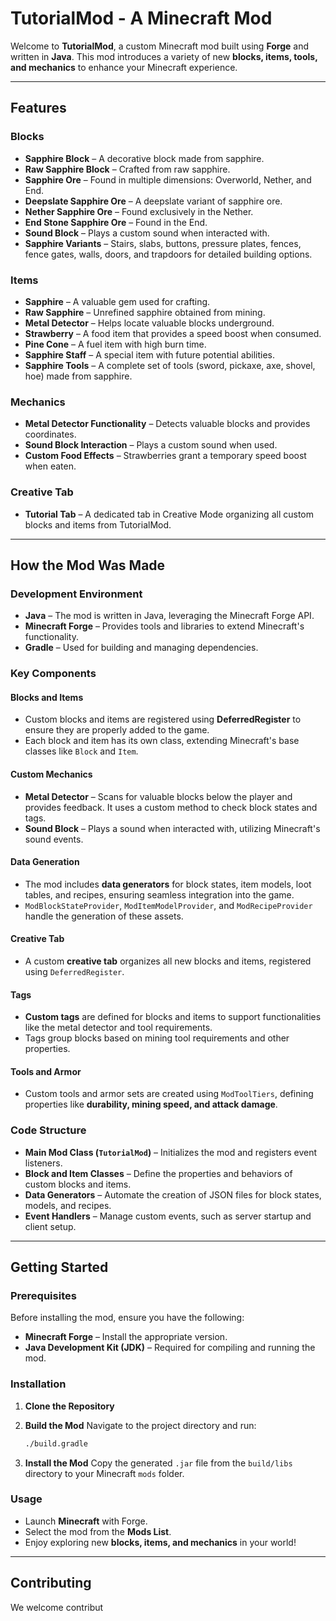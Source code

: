 # TutorialMod - A Minecraft Mod

Welcome to **TutorialMod**, a custom Minecraft mod built using **Forge** and written in **Java**. This mod introduces a variety of new **blocks, items, tools, and mechanics** to enhance your Minecraft experience.

---

## Features

### Blocks
- **Sapphire Block** – A decorative block made from sapphire.
- **Raw Sapphire Block** – Crafted from raw sapphire.
- **Sapphire Ore** – Found in multiple dimensions: Overworld, Nether, and End.
- **Deepslate Sapphire Ore** – A deepslate variant of sapphire ore.
- **Nether Sapphire Ore** – Found exclusively in the Nether.
- **End Stone Sapphire Ore** – Found in the End.
- **Sound Block** – Plays a custom sound when interacted with.
- **Sapphire Variants** – Stairs, slabs, buttons, pressure plates, fences, fence gates, walls, doors, and trapdoors for detailed building options.

### Items
- **Sapphire** – A valuable gem used for crafting.
- **Raw Sapphire** – Unrefined sapphire obtained from mining.
- **Metal Detector** – Helps locate valuable blocks underground.
- **Strawberry** – A food item that provides a speed boost when consumed.
- **Pine Cone** – A fuel item with high burn time.
- **Sapphire Staff** – A special item with future potential abilities.
- **Sapphire Tools** – A complete set of tools (sword, pickaxe, axe, shovel, hoe) made from sapphire.

### Mechanics
- **Metal Detector Functionality** – Detects valuable blocks and provides coordinates.
- **Sound Block Interaction** – Plays a custom sound when used.
- **Custom Food Effects** – Strawberries grant a temporary speed boost when eaten.

### Creative Tab
- **Tutorial Tab** – A dedicated tab in Creative Mode organizing all custom blocks and items from TutorialMod.

---

## How the Mod Was Made

### Development Environment
- **Java** – The mod is written in Java, leveraging the Minecraft Forge API.
- **Minecraft Forge** – Provides tools and libraries to extend Minecraft's functionality.
- **Gradle** – Used for building and managing dependencies.

### Key Components

#### Blocks and Items
- Custom blocks and items are registered using **DeferredRegister** to ensure they are properly added to the game.
- Each block and item has its own class, extending Minecraft's base classes like `Block` and `Item`.

#### Custom Mechanics
- **Metal Detector** – Scans for valuable blocks below the player and provides feedback. It uses a custom method to check block states and tags.
- **Sound Block** – Plays a sound when interacted with, utilizing Minecraft's sound events.

#### Data Generation
- The mod includes **data generators** for block states, item models, loot tables, and recipes, ensuring seamless integration into the game.
- `ModBlockStateProvider`, `ModItemModelProvider`, and `ModRecipeProvider` handle the generation of these assets.

#### Creative Tab
- A custom **creative tab** organizes all new blocks and items, registered using `DeferredRegister`.

#### Tags
- **Custom tags** are defined for blocks and items to support functionalities like the metal detector and tool requirements.
- Tags group blocks based on mining tool requirements and other properties.

#### Tools and Armor
- Custom tools and armor sets are created using `ModToolTiers`, defining properties like **durability, mining speed, and attack damage**.

### Code Structure
- **Main Mod Class (`TutorialMod`)** – Initializes the mod and registers event listeners.
- **Block and Item Classes** – Define the properties and behaviors of custom blocks and items.
- **Data Generators** – Automate the creation of JSON files for block states, models, and recipes.
- **Event Handlers** – Manage custom events, such as server startup and client setup.

---

## Getting Started

### Prerequisites
Before installing the mod, ensure you have the following:
- **Minecraft Forge** – Install the appropriate version.
- **Java Development Kit (JDK)** – Required for compiling and running the mod.

### Installation
1. **Clone the Repository**

2. **Build the Mod**
   Navigate to the project directory and run:
   ```bash
   ./build.gradle
   ```

3. **Install the Mod**
   Copy the generated `.jar` file from the `build/libs` directory to your Minecraft `mods` folder.

### Usage
- Launch **Minecraft** with Forge.
- Select the mod from the **Mods List**.
- Enjoy exploring new **blocks, items, and mechanics** in your world!

---

## Contributing
We welcome contribut
